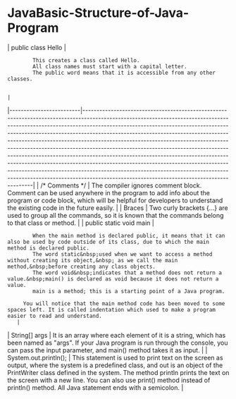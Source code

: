 # JavaBasic-Structure-of-Java-Program

| public class Hello      | 
         
            This creates a class called Hello.
            All class names must start with a capital letter.
            The public word means that it is accessible from any other classes.
         
                                                                                                                                                                                                                                                                                                                                                                                                                                                                                                                                                                       |
|-------------------------|------------------------------------------------------------------------------------------------------------------------------------------------------------------------------------------------------------------------------------------------------------------------------------------------------------------------------------------------------------------------------------------------------------------------------------------------------------------------------------------------------------------------------------------------------------------------------------------------------------------------------------------------------------------------------------------------------------------------------------------------------------------------------------------|
| /* Comments */          | The compiler ignores comment block. Comment can be used anywhere in the program to add info about the program or code block, which will be helpful for developers to understand the existing code in the future easily.                                                                                                                                                                                                                                                                                                                                                                                                                                                                                                                                                                  |
| Braces                  | Two curly brackets {...}&nbsp;are used to group all the commands, so it is known that the commands belong to that class or method.                                                                                                                                                                                                                                                                                                                                                                                                                                                                                                                                                                                                                                                       |
| public static void main | 
         
            When the main method is declared public, it means that it can also be used by code outside of its class, due to which the main method is declared public.
            The word static&nbsp;used when we want to access a method without creating its object,&nbsp; as we call the main method,&nbsp;before creating any class objects.
            The word void&nbsp;indicates that a method does not return a value.&nbsp;main() is declared as void because it does not return a value.
            main is a method; this is a starting point of a Java program.
         
         You will notice that the main method code has been moved to some spaces left. It is called indentation which used to make a program easier to read and understand.
       |
| String[] args           | It is an array where each element of it is a string, which has been named as "args". If your Java program is run through the console, you can pass the input parameter, and main() method takes it as input.                                                                                                                                                                                                                                                                                                                                                                                                                                                                                                                                                                             |
| System.out.println();   | This statement is used to print text on the screen as output, where the system&nbsp;is a predefined class, and out&nbsp;is an object of the PrintWriter class defined in the system. The method&nbsp;println&nbsp;prints the text on the screen with a new line.&nbsp;You can also use print() method instead of println() method. All Java statement ends with a semicolon.
                                                                                                                                                                                                                                                                                                                                                                                                            |
